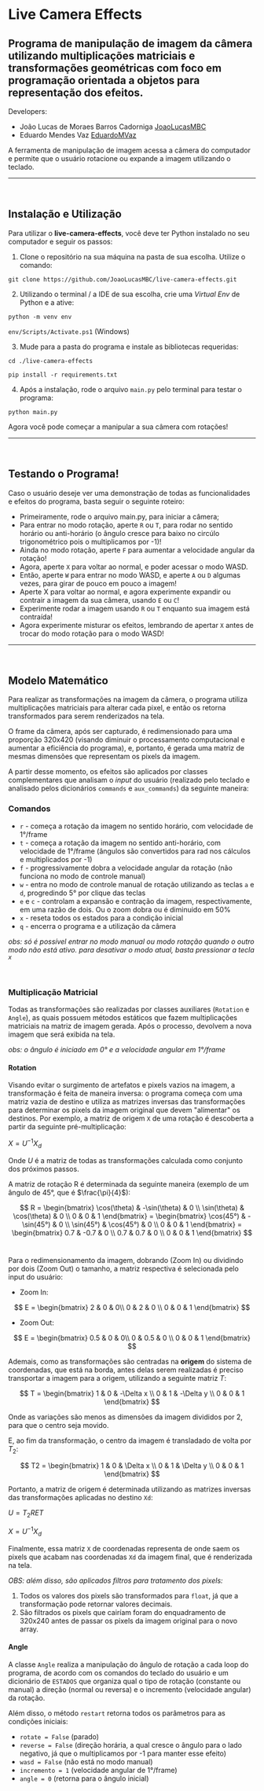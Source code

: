 # Live Camera Effects  
## Programa de manipulação de imagem da câmera utilizando multiplicações matriciais e transformações geométricas com foco em programação orientada a objetos para representação dos efeitos.

Developers:

* João Lucas de Moraes Barros Cadorniga [JoaoLucasMBC](https://github.com/JoaoLucasMBC)  
* Eduardo Mendes Vaz [EduardoMVaz](https://github.com/EduardoMVAz)

A ferramenta de manipulação de imagem acessa a câmera do computador e permite que o usuário rotacione ou expande a imagem utilizando o teclado.

---
<br/>

## Instalação e Utilização

Para utilizar o **live-camera-effects**, você deve ter Python instalado no seu computador e seguir os passos:

1. Clone o repositório na sua máquina na pasta de sua escolha. Utilize o comando:

`git clone https://github.com/JoaoLucasMBC/live-camera-effects.git`

2. Utilizando o terminal / a IDE de sua escolha, crie uma *Virtual Env* de Python e a ative:

`python -m venv env`

`env/Scripts/Activate.ps1` (Windows)

3. Mude para a pasta do programa e instale as bibliotecas requeridas:

`cd ./live-camera-effects`

`pip install -r requirements.txt`

4. Após a instalação, rode o arquivo `main.py` pelo terminal para testar o programa:

`python main.py`

Agora você pode começar a manipular a sua câmera com rotações!

---
<br/>

## Testando o Programa!

Caso o usuário deseje ver uma demonstração de todas as funcionalidades e efeitos do programa, basta seguir o seguinte roteiro:

* Primeiramente, rode o arquivo main.py, para iniciar a câmera;
* Para entrar no modo rotação, aperte `R` ou `T`, para rodar no sentido horário ou anti-horário (o ângulo cresce para baixo no circúlo trigonométrico pois o multiplicamos por -1)!
* Ainda no modo rotação, aperte `F` para aumentar a velocidade angular da rotação!
* Agora, aperte `X` para voltar ao normal, e poder acessar o modo WASD.
* Então, aperte `W` para entrar no modo WASD, e aperte `A` ou `D` algumas vezes, para girar de pouco em pouco a imagem!
* Aperte X para voltar ao normal, e agora experimente expandir ou contrair a imagem da sua câmera, usando `E` ou `C`!
* Experimente rodar a imagem usando `R` ou `T` enquanto sua imagem está contraída!
* Agora experimente misturar os efeitos, lembrando de apertar `X` antes de trocar do modo rotação para o modo WASD!

---
<br/>

## Modelo Matemático

Para realizar as transformações na imagem da câmera, o programa utiliza multiplicações matriciais para alterar cada pixel, e então os retorna transformados para serem renderizados na tela.

O frame da câmera, após ser capturado, é redimensionado para uma proporção 320x420 (visando diminuir o processamento computacional e aumentar a eficiência do programa), e, portanto, é gerada uma matriz de mesmas dimensões que representam os pixels da imagem.

A partir desse momento, os efeitos são aplicados por classes complementares que analisam o *input* do usuário (realizado pelo teclado e analisado pelos dicionários `commands` e `aux_commands`) da seguinte maneira:


### Comandos

* `r` - começa a rotação da imagem no sentido horário, com velocidade de 1°/frame  
* `t` - começa a rotação da imagem no sentido anti-horário, com velocidade de 1°/frame (ângulos são convertidos para rad nos cálculos e multiplicados por -1)  
* `f` - progressivamente dobra a velocidade angular da rotação (não funciona no modo de controle manual)
* `w` - entra no modo de controle manual de rotação utilizando as teclas `a` e `d`, progredindo 5° por clique das teclas
* `e` e `c` - controlam a expansão e contração da imagem, respectivamente, em uma razão de dois. Ou o zoom dobra ou é diminuido em 50%  
* `x` - reseta todos os estados para a condição inicial
* `q` - encerra o programa e a utilização da câmera  

*obs: só é possível entrar no modo manual ou modo rotação quando o outro modo não está ativo. para desativar o modo atual, basta pressionar a tecla `x`*

<br/>

### Multiplicação Matricial

Todas as transformações são realizadas por classes auxiliares (`Rotation` e `Angle`), as quais possuem métodos estáticos que fazem multiplicações matriciais na matriz de imagem gerada. Após o processo, devolvem a nova imagem que será exibida na tela. 

*obs: o ângulo é iniciado em 0° e a velocidade angular em 1°/frame*

#### Rotation

Visando evitar o surgimento de artefatos e pixels vazios na imagem, a transformação é feita de maneira inversa: o programa começa com uma matriz vazia de destino e utiliza as matrizes inversas das transformações para determinar os pixels da imagem original que devem "alimentar" os destinos. Por exemplo, a matriz de origem `X` de uma rotação é descoberta a partir da seguinte pré-multiplicação:  

$X = U^{-1} X_d$

Onde $U$ é a matriz de todas as transformações calculada como conjunto dos próximos passos.

A matriz de rotação R é determinada da seguinte maneira (exemplo de um ângulo de 45°, que é $\frac{\pi}{4}$):

$$
R = 
\begin{bmatrix}
    \cos(\theta) & -\sin(\theta) & 0 \\
    \sin(\theta) & \cos(\theta) & 0 \\
    0 & 0 & 1
\end{bmatrix} = 
\begin{bmatrix}
    \cos(45°) & -\sin(45°) & 0 \\
    \sin(45°) & \cos(45°) & 0 \\
    0 & 0 & 1
\end{bmatrix} = 
\begin{bmatrix}
    0.7 & -0.7 & 0 \\
    0.7 & 0.7 & 0 \\
    0 & 0 & 1
\end{bmatrix}
$$
<br/>

Para o redimensionamento da imagem, dobrando (Zoom In) ou dividindo por dois (Zoom Out) o tamanho, a matriz respectiva é selecionada pelo input do usuário:

* Zoom In: 

$$
E = \begin{bmatrix}
    2 & 0 & 0\\
    0 & 2 & 0 \\
    0 & 0 & 1
\end{bmatrix}
$$

* Zoom Out: 

$$
E = \begin{bmatrix}
    0.5 & 0 & 0\\
    0 & 0.5 & 0 \\
    0 & 0 & 1
\end{bmatrix}
$$

Ademais, como as transformações são centradas na **origem** do sistema de coordenadas, que está na borda, antes delas serem realizadas é preciso transportar a imagem para a origem, utilizando a seguinte matriz $T$:

$$
T = \begin{bmatrix}
    1 & 0 & -\Delta x \\
    0 & 1 & -\Delta y \\
    0 & 0 & 1
\end{bmatrix}
$$ 

Onde as variações são menos as dimensões da imagem divididos por 2, para que o centro seja movido. 

E, ao fim da transformação, o centro da imagem é transladado de volta por $T_2$:

$$
T2 = \begin{bmatrix}
    1 & 0 & \Delta x \\
    0 & 1 & \Delta y \\
    0 & 0 & 1
\end{bmatrix}
$$

Portanto, a matriz de origem é determinada utilizando as matrizes inversas das transformações aplicadas no destino `Xd`:

$U = T_2 R E T$

$X = U^{-1} X_d$

Finalmente, essa matriz `X` de coordenadas representa de onde saem os pixels que acabam nas coordenadas `Xd` da imagem final, que é renderizada na tela.

*OBS: além disso, são aplicados filtros para tratamento dos pixels:*

1. Todos os valores dos pixels são transformados para `float`, já que a transformação pode retornar valores decimais.  
2. São filtrados os pixels que cairíam foram do enquadramento de 320x240 antes de passar os pixels da imagem original para o novo array. 

#### Angle

A classe `Angle` realiza a manipulação do ângulo de rotação a cada loop do programa, de acordo com os comandos do teclado do usuário e um dicionário de `ESTADOS` que organiza qual o tipo de rotação (constante ou manual) a direção (normal ou reversa) e o incremento (velocidade angular) da rotação. 

Além disso, o método `restart` retorna todos os parâmetros para as condições iniciais:

* `rotate = False` (parado)  
* `reverse = False` (direção horária, a qual cresce o ângulo para o lado negativo, já que o multiplicamos por -1 para manter esse efeito)  
* `wasd = False` (não está no modo manual)  
* `incremento = 1` (velocidade angular de 1°/frame)
* `angle = 0` (retorna para o ângulo inicial)
